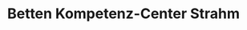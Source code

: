 ---
title: "Betten Kompetenz-Center Strahm"
url: /duebendorf/betten-kompetenz-center-strahm/
shop: Betten
---